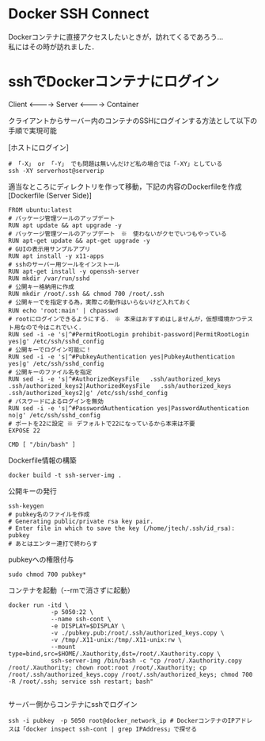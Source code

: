 # Docker SSH Connect
Dockerコンテナに直接アクセスしたいときが，訪れてくるであろう...  
私にはその時が訪れました．

# sshでDockerコンテナにログイン
Client <----> Server <----> Container  

クライアントからサーバー内のコンテナのSSHにログインする方法として以下の手順で実現可能

[ホストにログイン]
```
# 「-X」 or 「-Y」 でも問題は無いんだけど私の場合では「-XY」としている
ssh -XY serverhost@serverip
```

適当なところにディレクトリを作って移動，下記の内容のDockerfileを作成  
[Dockerfile (Server Side)]

```
FROM ubuntu:latest
# パッケージ管理ツールのアップデート
RUN apt update && apt upgrade -y
# パッケージ管理ツールのアップデート　※　使わないがクセでいつもやっている
RUN apt-get update && apt-get upgrade -y
# GUIの表示用サンプルアプリ
RUN apt install -y x11-apps
# sshのサーバー用ツールをインストール
RUN apt-get install -y openssh-server
RUN mkdir /var/run/sshd
# 公開キー格納用に作成
RUN mkdir /root/.ssh && chmod 700 /root/.ssh
# 公開キーでを指定する為，実際この動作はいらないけど入れておく
RUN echo 'root:main' | chpasswd　
# rootにログインできるようにする．　※ 本来はおすすめはしませんが，仮想環境かつテスト用なので今はこれでいく．
RUN sed -i -e 's|^#PermitRootLogin prohibit-password|PermitRootLogin yes|g' /etc/ssh/sshd_config
# 公開キーでログイン可能に！
RUN sed -i -e 's|^#PubkeyAuthentication yes|PubkeyAuthentication yes|g' /etc/ssh/sshd_config
# 公開キーのファイル名を指定
RUN sed -i -e 's|^#AuthorizedKeysFile	.ssh/authorized_keys .ssh/authorized_keys2|AuthorizedKeysFile	.ssh/authorized_keys .ssh/authorized_keys2|g' /etc/ssh/sshd_config
# パスワードによるログインを無効
RUN sed -i -e 's|^#PasswordAuthentication yes|PasswordAuthentication no|g' /etc/ssh/sshd_config
# ポートを22に設定 ※ デフォルトで22になっているから本来は不要
EXPOSE 22

CMD [ "/bin/bash" ]
```

Dockerfile情報の構築
```
docker build -t ssh-server-img .
```

公開キーの発行
```
ssh-keygen
# pubkey名のファイルを作成
# Generating public/private rsa key pair.
# Enter file in which to save the key (/home/jtech/.ssh/id_rsa): pubkey
# あとはエンター連打で終わらす
```

pubkeyへの権限付与
```
sudo chmod 700 pubkey*
```

コンテナを起動（--rmで消さずに起動）
```
docker run -itd \
            -p 5050:22 \
            --name ssh-cont \
            -e DISPLAY=$DISPLAY \
            -v ./pubkey.pub:/root/.ssh/authorized_keys.copy \
            -v /tmp/.X11-unix:/tmp/.X11-unix:rw \
            --mount type=bind,src=$HOME/.Xauthority,dst=/root/.Xauthority.copy \
            ssh-server-img /bin/bash -c "cp /root/.Xauthority.copy /root/.Xauthority; chown root:root /root/.Xauthority; cp /root/.ssh/authorized_keys.copy /root/.ssh/authorized_keys; chmod 700 -R /root/.ssh; service ssh restart; bash"
            
```                 

サーバー側からコンテナにsshでログイン
```
ssh -i pubkey　-p 5050 root@docker_network_ip # DockerコンテナのIPアドレスは「docker inspect ssh-cont | grep IPAddress」で探せる
```